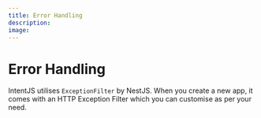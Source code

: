 ```yaml
---
title: Error Handling
description:
image:
---
```


# Error Handling

IntentJS utilises `ExceptionFilter` by NestJS. When you create a new app, it comes with an HTTP Exception Filter which you can customise as per your need.
